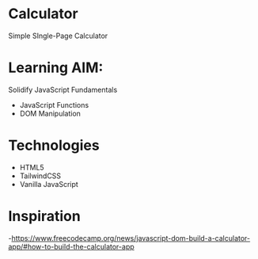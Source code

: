 # Calculator
Simple SIngle-Page Calculator

# Learning AIM:
Solidify JavaScript Fundamentals
- JavaScript Functions
- DOM Manipulation

# Technologies
- HTML5
- TailwindCSS
- Vanilla JavaScript

# Inspiration
-https://www.freecodecamp.org/news/javascript-dom-build-a-calculator-app/#how-to-build-the-calculator-app